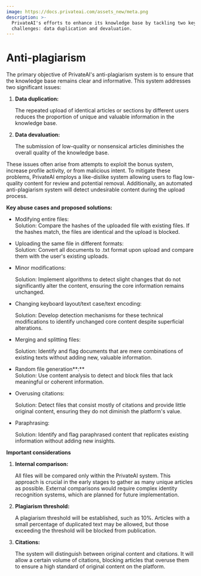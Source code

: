 ```yaml
---
image: https://docs.privateai.com/assets_new/meta.png
description: >-
  PrivateAI's efforts to enhance its knowledge base by tackling two key
  challenges: data duplication and devaluation.
---
```


# Anti-plagiarism

The primary objective of PrivateAI's anti-plagiarism system is to ensure that the knowledge base remains clear and informative. This system addresses two significant issues:

1.  **Data duplication:**

    The repeated upload of identical articles or sections by different users reduces the proportion of unique and valuable information in the knowledge base.

2.  **Data devaluation:**

    The submission of low-quality or nonsensical articles diminishes the overall quality of the knowledge base.

These issues often arise from attempts to exploit the bonus system, increase profile activity, or from malicious intent. To mitigate these problems, PrivateAI employs a like-dislike system allowing users to flag low-quality content for review and potential removal. Additionally, an automated anti-plagiarism system will detect undesirable content during the upload process.

**Key abuse cases and proposed solutions:**

- Modifying entire files:\
  Solution: Compare the hashes of the uploaded file with existing files. If the hashes match, the files are identical and the upload is blocked.
- Uploading the same file in different formats:\
  Solution: Convert all documents to .txt format upon upload and compare them with the user's existing uploads.
- Minor modifications:

  Solution: Implement algorithms to detect slight changes that do not significantly alter the content, ensuring the core information remains unchanged.

- Changing keyboard layout/text case/text encoding:

  Solution: Develop detection mechanisms for these technical modifications to identify unchanged core content despite superficial alterations.

- Merging and splitting files:

  Solution: Identify and flag documents that are mere combinations of existing texts without adding new, valuable information.

- Random file generation**:**\
  Solution: Use content analysis to detect and block files that lack meaningful or coherent information.
- Overusing citations:

  Solution: Detect files that consist mostly of citations and provide little original content, ensuring they do not diminish the platform's value.

- Paraphrasing:

  Solution: Identify and flag paraphrased content that replicates existing information without adding new insights.

**Important considerations**

1.  **Internal comparison:**

    All files will be compared only within the PrivateAI system. This approach is crucial in the early stages to gather as many unique articles as possible. External comparisons would require complex identity recognition systems, which are planned for future implementation.

2.  **Plagiarism threshold:**

    A plagiarism threshold will be established, such as 10%. Articles with a small percentage of duplicated text may be allowed, but those exceeding the threshold will be blocked from publication.

3.  **Citations:**

    The system will distinguish between original content and citations. It will allow a certain volume of citations, blocking articles that overuse them to ensure a high standard of original content on the platform.
